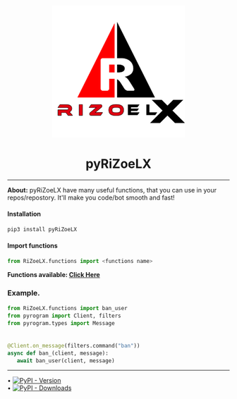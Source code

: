 <p align="center">
   <a href="https://github.com/RiZoeLX">
      <img src="RiZoeLX/data/RiZoeLX.png" alt="RiZoeLX" width="300" aligne='centre'>
   </a>
</p>
<h1 align="center">
   <b> pyRiZoeLX </b>
</h1>

----

<b>About:</b> pyRiZoeLX have many useful functions, that you can use in your repos/repostory. It'll make you code/bot smooth and fast!

<h4> Installation </h4>

```python 
pip3 install pyRiZoeLX
```

<h4> Import functions </h4>

``` python
from RiZoeLX.functions import <functions name>
```

<b> Functions available: [Click Here](https://github.com/RiZoeLX/pyRiZoeLX/tree/main/RiZoeLX/functions#-functions-available-) </b>

<h3> Example. </h3>

``` python
from RiZoeLX.functions import ban_user
from pyrogram import Client, filters 
from pyrogram.types import Message


@Client.on_message(filters.command("ban"))
async def ban_(client, message):
   await ban_user(client, message)
```

----


• [![PyPI - Version](https://img.shields.io/pypi/v/pyRiZoeLX?style=round)](https://pypi.org/project/pyRiZoeLX)    
• [![PyPI - Downloads](https://img.shields.io/pypi/dm/pyRiZoeLX?label=DOWNLOADS&style=round)](https://pypi.org/project/pyRiZoeLX)    
